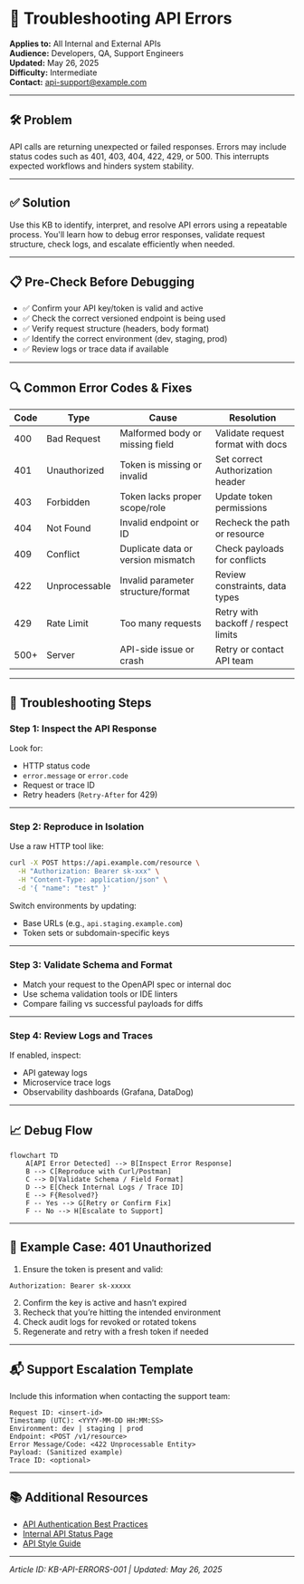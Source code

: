 # 🧰 Troubleshooting API Errors

**Applies to:** All Internal and External APIs  
**Audience:** Developers, QA, Support Engineers  
**Updated:** May 26, 2025  
**Difficulty:** Intermediate  
**Contact:** api-support@example.com

---

## 🛠️ Problem

API calls are returning unexpected or failed responses. Errors may include status codes such as 401, 403, 404, 422, 429, or 500. This interrupts expected workflows and hinders system stability.

---

## ✅ Solution

Use this KB to identify, interpret, and resolve API errors using a repeatable process. You'll learn how to debug error responses, validate request structure, check logs, and escalate efficiently when needed.

---

## 📋 Pre-Check Before Debugging

- ✅ Confirm your API key/token is valid and active  
- ✅ Check the correct versioned endpoint is being used  
- ✅ Verify request structure (headers, body format)  
- ✅ Identify the correct environment (dev, staging, prod)  
- ✅ Review logs or trace data if available  

---

## 🔍 Common Error Codes & Fixes

| Code | Type        | Cause                                  | Resolution                            |
|------|-------------|-----------------------------------------|----------------------------------------|
| 400  | Bad Request | Malformed body or missing field         | Validate request format with docs      |
| 401  | Unauthorized| Token is missing or invalid             | Set correct Authorization header       |
| 403  | Forbidden   | Token lacks proper scope/role           | Update token permissions               |
| 404  | Not Found   | Invalid endpoint or ID                  | Recheck the path or resource           |
| 409  | Conflict    | Duplicate data or version mismatch      | Check payloads for conflicts           |
| 422  | Unprocessable| Invalid parameter structure/format     | Review constraints, data types         |
| 429  | Rate Limit  | Too many requests                       | Retry with backoff / respect limits    |
| 500+ | Server      | API-side issue or crash                 | Retry or contact API team              |

---

## 🔎 Troubleshooting Steps

### Step 1: Inspect the API Response

Look for:
- HTTP status code  
- `error.message` or `error.code`  
- Request or trace ID  
- Retry headers (`Retry-After` for 429)

---

### Step 2: Reproduce in Isolation

Use a raw HTTP tool like:
```bash
curl -X POST https://api.example.com/resource \
  -H "Authorization: Bearer sk-xxx" \
  -H "Content-Type: application/json" \
  -d '{ "name": "test" }'
```

Switch environments by updating:
- Base URLs (e.g., `api.staging.example.com`)
- Token sets or subdomain-specific keys

---

### Step 3: Validate Schema and Format

- Match your request to the OpenAPI spec or internal doc  
- Use schema validation tools or IDE linters  
- Compare failing vs successful payloads for diffs

---

### Step 4: Review Logs and Traces

If enabled, inspect:
- API gateway logs  
- Microservice trace logs  
- Observability dashboards (Grafana, DataDog)

---

## 📈 Debug Flow

```mermaid
flowchart TD
    A[API Error Detected] --> B[Inspect Error Response]
    B --> C[Reproduce with Curl/Postman]
    C --> D[Validate Schema / Field Format]
    D --> E[Check Internal Logs / Trace ID]
    E --> F{Resolved?}
    F -- Yes --> G[Retry or Confirm Fix]
    F -- No --> H[Escalate to Support]
```

---

## 🧯 Example Case: 401 Unauthorized

1. Ensure the token is present and valid:
```http
Authorization: Bearer sk-xxxxx
```

2. Confirm the key is active and hasn’t expired  
3. Recheck that you’re hitting the intended environment  
4. Check audit logs for revoked or rotated tokens  
5. Regenerate and retry with a fresh token if needed

---

## 📬 Support Escalation Template

Include this information when contacting the support team:

```
Request ID: <insert-id>
Timestamp (UTC): <YYYY-MM-DD HH:MM:SS>
Environment: dev | staging | prod
Endpoint: <POST /v1/resource>
Error Message/Code: <422 Unprocessable Entity>
Payload: (Sanitized example)
Trace ID: <optional>
```

---

## 📚 Additional Resources

- [API Authentication Best Practices](https://developer.example.com/auth)  
- [Internal API Status Page](https://status.example.internal)  
- [API Style Guide](https://confluence.example.com/display/ENG/APIGUIDE)

---

*Article ID: KB-API-ERRORS-001 | Updated: May 26, 2025*
